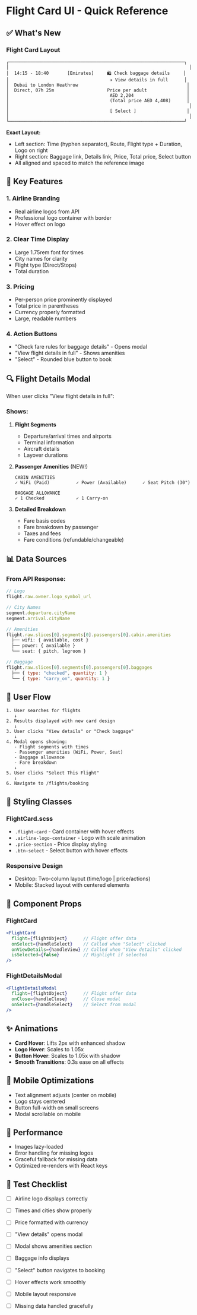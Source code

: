 # Flight Card UI - Quick Reference

## ✅ What's New

### Flight Card Layout

```
┌──────────────────────────────────────────────────────────────────┐
│                                                                    │
│  14:15 - 18:40       [Emirates]     🛍️ Check baggage details     │
│                                      ✈️ View details in full      │
│  Dubai to London Heathrow                                         │
│  Direct, 07h 25m                    Price per adult               │
│                                      AED 2,204                    │
│                                      (Total price AED 4,408)      │
│                                                                    │
│                                      [ Select ]                   │
│                                                                    │
└──────────────────────────────────────────────────────────────────┘
```

**Exact Layout:**
- Left section: Time (hyphen separator), Route, Flight type + Duration, Logo on right
- Right section: Baggage link, Details link, Price, Total price, Select button
- All aligned and spaced to match the reference image

## 🎨 Key Features

### 1. **Airline Branding**
- Real airline logos from API
- Professional logo container with border
- Hover effect on logo

### 2. **Clear Time Display**
- Large 1.75rem font for times
- City names for clarity
- Flight type (Direct/Stops)
- Total duration

### 3. **Pricing**
- Per-person price prominently displayed
- Total price in parentheses
- Currency properly formatted
- Large, readable numbers

### 4. **Action Buttons**
- "Check fare rules for baggage details" - Opens modal
- "View flight details in full" - Shows amenities
- "Select" - Rounded blue button to book

## 🔍 Flight Details Modal

When user clicks "View flight details in full":

### Shows:
1. **Flight Segments**
   - Departure/arrival times and airports
   - Terminal information
   - Aircraft details
   - Layover durations

2. **Passenger Amenities** (NEW!)
   ```
   CABIN AMENITIES
   ✓ WiFi (Paid)          ✓ Power (Available)      ✓ Seat Pitch (30")
   
   BAGGAGE ALLOWANCE
   ✓ 1 Checked            ✓ 1 Carry-on
   ```

3. **Detailed Breakdown**
   - Fare basis codes
   - Fare breakdown by passenger
   - Taxes and fees
   - Fare conditions (refundable/changeable)

## 📊 Data Sources

### From API Response:
```javascript
// Logo
flight.raw.owner.logo_symbol_url

// City Names
segment.departure.cityName
segment.arrival.cityName

// Amenities
flight.raw.slices[0].segments[0].passengers[0].cabin.amenities
  ├── wifi: { available, cost }
  ├── power: { available }
  └── seat: { pitch, legroom }

// Baggage
flight.raw.slices[0].segments[0].passengers[0].baggages
  ├── { type: "checked", quantity: 1 }
  └── { type: "carry_on", quantity: 1 }
```

## 🎯 User Flow

```
1. User searches for flights
   ↓
2. Results displayed with new card design
   ↓
3. User clicks "View details" or "Check baggage"
   ↓
4. Modal opens showing:
   - Flight segments with times
   - Passenger amenities (WiFi, Power, Seat)
   - Baggage allowance
   - Fare breakdown
   ↓
5. User clicks "Select This Flight"
   ↓
6. Navigate to /flights/booking
```

## 🎨 Styling Classes

### FlightCard.scss
- `.flight-card` - Card container with hover effects
- `.airline-logo-container` - Logo with scale animation
- `.price-section` - Price display styling
- `.btn-select` - Select button with hover effects

### Responsive Design
- Desktop: Two-column layout (time/logo | price/actions)
- Mobile: Stacked layout with centered elements

## 🔧 Component Props

### FlightCard
```jsx
<FlightCard
  flight={flightObject}      // Flight offer data
  onSelect={handleSelect}    // Called when "Select" clicked
  onViewDetails={handleView} // Called when "View details" clicked
  isSelected={false}         // Highlight if selected
/>
```

### FlightDetailsModal
```jsx
<FlightDetailsModal
  flight={flightObject}      // Flight offer data
  onClose={handleClose}      // Close modal
  onSelect={handleSelect}    // Select from modal
/>
```

## ✨ Animations

- **Card Hover**: Lifts 2px with enhanced shadow
- **Logo Hover**: Scales to 1.05x
- **Button Hover**: Scales to 1.05x with shadow
- **Smooth Transitions**: 0.3s ease on all effects

## 📱 Mobile Optimizations

- Text alignment adjusts (center on mobile)
- Logo stays centered
- Button full-width on small screens
- Modal scrollable on mobile

## 🚀 Performance

- Images lazy-loaded
- Error handling for missing logos
- Graceful fallback for missing data
- Optimized re-renders with React keys

## 🧪 Test Checklist

- [ ] Airline logo displays correctly
- [ ] Times and cities show properly
- [ ] Price formatted with currency
- [ ] "View details" opens modal
- [ ] Modal shows amenities section
- [ ] Baggage info displays
- [ ] "Select" button navigates to booking
- [ ] Hover effects work smoothly
- [ ] Mobile layout responsive
- [ ] Missing data handled gracefully

